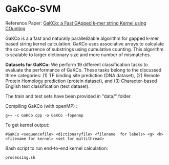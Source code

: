 # GaKCo-SVM

Reference Paper: [GaKCo: a Fast GApped k-mer string Kernel using COunting](https://arxiv.org/abs/1704.07468)

GaKCo is a a fast and naturally parallelizable algorithm for gapped k-mer based string kernel calculation. GaKCo uses associative arrays to calculate the co-occurrence of substrings using cumulative counting. This algorithm is scalable to larger dictionary size and more number of mismatches.

**Datasets for GaKCo:** 
We perform 19 different classification tasks to evaluate the performance of GaKCo. These tasks belong to the discussed three categories: (1) TF binding site prediction (DNA dataset), (2) Remote Protein Homology prediction (protein dataset), and (3) Character-based English text classification (text dataset).

The train and test sets have been provided in "data/" folder.

Compiling GaKCo (with openMP) : 
```
g++ -c GaKCo.cpp -o GaKCo -fopenmp
```
To get kernel output: 
```
#GaKCo <sequencefile> <dictionaryfile> <filename  for labels> <g> <k> <filename for kernel> <set for multithread>   
```
Bash script to run end-to-end kernel calculation:
```
processing.sh
```
